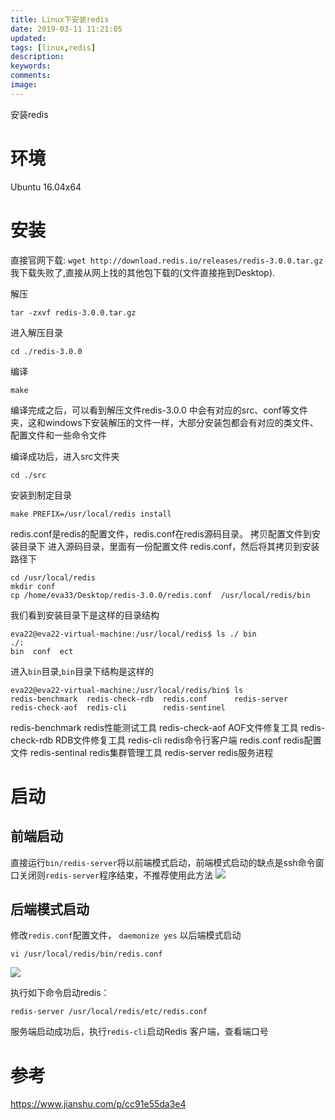 ```yaml
---
title: Linux下安装redis
date: 2019-03-11 11:21:05
updated:
tags: [linux,redis]
description:
keywords:
comments:
image:
---
```

安装redis
<!--more-->

# 环境
Ubuntu 16.04x64

# 安装
直接官网下载: `wget http://download.redis.io/releases/redis-3.0.0.tar.gz`
我下载失败了,直接从网上找的其他包下载的(文件直接拖到Desktop).

解压

```
tar -zxvf redis-3.0.0.tar.gz 
```

进入解压目录

```
cd ./redis-3.0.0
```
编译

```
make
```

编译完成之后，可以看到解压文件redis-3.0.0 中会有对应的src、conf等文件夹，这和windows下安装解压的文件一样，大部分安装包都会有对应的类文件、配置文件和一些命令文件

编译成功后，进入src文件夹

```
cd ./src
```
安装到制定目录

```
make PREFIX=/usr/local/redis install
```

redis.conf是redis的配置文件，redis.conf在redis源码目录。
拷贝配置文件到安装目录下
进入源码目录，里面有一份配置文件 redis.conf，然后将其拷贝到安装路径下

```
cd /usr/local/redis
mkdir conf
cp /home/eva33/Desktop/redis-3.0.0/redis.conf  /usr/local/redis/bin
```

我们看到安装目录下是这样的目录结构

```
eva22@eva22-virtual-machine:/usr/local/redis$ ls ./ bin
./:
bin  conf  ect
```

进入`bin`目录,`bin`目录下结构是这样的

```
eva22@eva22-virtual-machine:/usr/local/redis/bin$ ls
redis-benchmark  redis-check-rdb  redis.conf      redis-server
redis-check-aof  redis-cli        redis-sentinel
```

redis-benchmark   redis性能测试工具
redis-check-aof     AOF文件修复工具
redis-check-rdb     RDB文件修复工具
redis-cli      redis命令行客户端
redis.conf   redis配置文件
redis-sentinal   redis集群管理工具
redis-server  redis服务进程

# 启动

## 前端启动
直接运行`bin/redis-server`将以前端模式启动，前端模式启动的缺点是ssh命令窗口关闭则`redis-server`程序结束，不推荐使用此方法
![](https://e1sewhere.github.io/images/028.png)

## 后端模式启动
修改`redis.conf`配置文件， `daemonize yes` 以后端模式启动

```
vi /usr/local/redis/bin/redis.conf
```
![](https://e1sewhere.github.io/images/029.png)

执行如下命令启动redis：

```
redis-server /usr/local/redis/etc/redis.conf
```
服务端启动成功后，执行`redis-cli`启动Redis 客户端，查看端口号

# 参考
https://www.jianshu.com/p/cc91e55da3e4